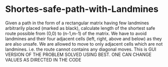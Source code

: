# Shortes-safe-path-with-Landmines
Given a path in the form of a rectangular matrix having few landmines arbitrarily placed (marked as black), calculate length of the shortest safe route possible from (0,0)  to (n-1,m-1) of the matrix. We have to avoid landmines and their four adjacent cells (left, right, above and below) as they are also unsafe. We are allowed to move to only adjacent cells which are not landmines. i.e. the route cannot contains any diagonal moves.
This is GUI VERSION OF THE PROBLEM SOLVED USING BEST.
ONE CAN CHANGE VALUES AS DIRECTED IN THE CODE
